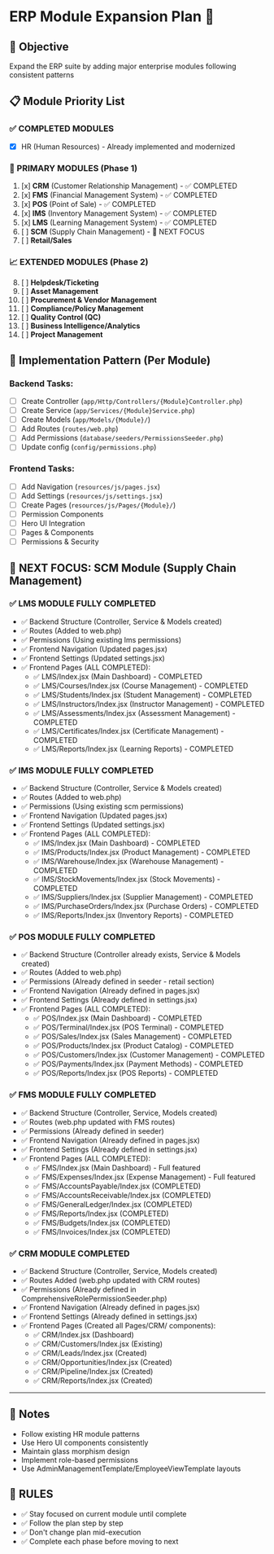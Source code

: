 # ERP Module Expansion Plan 🚀

## 🎯 Objective

Expand the ERP suite by adding major enterprise modules following consistent patterns

## 📋 Module Priority List

### ✅ COMPLETED MODULES

- [x] HR (Human Resources) - Already implemented and modernized

### 🔄 PRIMARY MODULES (Phase 1)

1. [x] **CRM** (Customer Relationship Management) - ✅ COMPLETED
2. [x] **FMS** (Financial Management System) - ✅ COMPLETED  
3. [x] **POS** (Point of Sale) - ✅ COMPLETED
4. [x] **IMS** (Inventory Management System) - ✅ COMPLETED
5. [x] **LMS** (Learning Management System) - ✅ COMPLETED
6. [ ] **SCM** (Supply Chain Management) - 🔄 NEXT FOCUS
7. [ ] **Retail/Sales**

### 📈 EXTENDED MODULES (Phase 2)

8. [ ] **Helpdesk/Ticketing**
9. [ ] **Asset Management**
10. [ ] **Procurement & Vendor Management**
11. [ ] **Compliance/Policy Management**
12. [ ] **Quality Control (QC)**
13. [ ] **Business Intelligence/Analytics**
14. [ ] **Project Management**

## 🔧 Implementation Pattern (Per Module)

### Backend Tasks:

- [ ] Create Controller (`app/Http/Controllers/{Module}Controller.php`)
- [ ] Create Service (`app/Services/{Module}Service.php`)
- [ ] Create Models (`app/Models/{Module}/`)
- [ ] Add Routes (`routes/web.php`)
- [ ] Add Permissions (`database/seeders/PermissionsSeeder.php`)
- [ ] Update config (`config/permissions.php`)

### Frontend Tasks:

- [ ] Add Navigation (`resources/js/pages.jsx`)
- [ ] Add Settings (`resources/js/settings.jsx`)
- [ ] Create Pages (`resources/js/Pages/{Module}/`)
- [ ] Permission Components
- [ ] Hero UI Integration
- [ ] Pages & Components
- [ ] Permissions & Security

## 🎯 NEXT FOCUS: SCM Module (Supply Chain Management)

### ✅ LMS MODULE FULLY COMPLETED

- ✅ Backend Structure (Controller, Service & Models created)
- ✅ Routes (Added to web.php)
- ✅ Permissions (Using existing lms permissions)
- ✅ Frontend Navigation (Updated pages.jsx)
- ✅ Frontend Settings (Updated settings.jsx)
- ✅ Frontend Pages (ALL COMPLETED):
  - ✅ LMS/Index.jsx (Main Dashboard) - COMPLETED
  - ✅ LMS/Courses/Index.jsx (Course Management) - COMPLETED
  - ✅ LMS/Students/Index.jsx (Student Management) - COMPLETED
  - ✅ LMS/Instructors/Index.jsx (Instructor Management) - COMPLETED
  - ✅ LMS/Assessments/Index.jsx (Assessment Management) - COMPLETED
  - ✅ LMS/Certificates/Index.jsx (Certificate Management) - COMPLETED
  - ✅ LMS/Reports/Index.jsx (Learning Reports) - COMPLETED

### ✅ IMS MODULE FULLY COMPLETED

- ✅ Backend Structure (Controller, Service & Models created)
- ✅ Routes (Added to web.php)
- ✅ Permissions (Using existing scm permissions)
- ✅ Frontend Navigation (Updated pages.jsx)
- ✅ Frontend Settings (Updated settings.jsx)
- ✅ Frontend Pages (ALL COMPLETED):
  - ✅ IMS/Index.jsx (Main Dashboard) - COMPLETED
  - ✅ IMS/Products/Index.jsx (Product Management) - COMPLETED
  - ✅ IMS/Warehouse/Index.jsx (Warehouse Management) - COMPLETED
  - ✅ IMS/StockMovements/Index.jsx (Stock Movements) - COMPLETED
  - ✅ IMS/Suppliers/Index.jsx (Supplier Management) - COMPLETED
  - ✅ IMS/PurchaseOrders/Index.jsx (Purchase Orders) - COMPLETED
  - ✅ IMS/Reports/Index.jsx (Inventory Reports) - COMPLETED

### ✅ POS MODULE FULLY COMPLETED

- ✅ Backend Structure (Controller already exists, Service & Models created)
- ✅ Routes (Added to web.php)
- ✅ Permissions (Already defined in seeder - retail section)
- ✅ Frontend Navigation (Already defined in pages.jsx)
- ✅ Frontend Settings (Already defined in settings.jsx)
- ✅ Frontend Pages (ALL COMPLETED):
  - ✅ POS/Index.jsx (Main Dashboard) - COMPLETED
  - ✅ POS/Terminal/Index.jsx (POS Terminal) - COMPLETED
  - ✅ POS/Sales/Index.jsx (Sales Management) - COMPLETED
  - ✅ POS/Products/Index.jsx (Product Catalog) - COMPLETED
  - ✅ POS/Customers/Index.jsx (Customer Management) - COMPLETED
  - ✅ POS/Payments/Index.jsx (Payment Methods) - COMPLETED
  - ✅ POS/Reports/Index.jsx (POS Reports) - COMPLETED

### ✅ FMS MODULE FULLY COMPLETED

- ✅ Backend Structure (Controller, Service, Models created)
- ✅ Routes (web.php updated with FMS routes)
- ✅ Permissions (Already defined in seeder)
- ✅ Frontend Navigation (Already defined in pages.jsx)
- ✅ Frontend Settings (Already defined in settings.jsx)
- ✅ Frontend Pages (ALL COMPLETED):
  - ✅ FMS/Index.jsx (Main Dashboard) - Full featured
  - ✅ FMS/Expenses/Index.jsx (Expense Management) - Full featured
  - ✅ FMS/AccountsPayable/Index.jsx (COMPLETED)
  - ✅ FMS/AccountsReceivable/Index.jsx (COMPLETED)
  - ✅ FMS/GeneralLedger/Index.jsx (COMPLETED)
  - ✅ FMS/Reports/Index.jsx (COMPLETED)
  - ✅ FMS/Budgets/Index.jsx (COMPLETED)
  - ✅ FMS/Invoices/Index.jsx (COMPLETED)

### ✅ CRM MODULE COMPLETED

- ✅ Backend Structure (Controller, Service, Models created)
- ✅ Routes Added (web.php updated with CRM routes)
- ✅ Permissions (Already defined in ComprehensiveRolePermissionSeeder.php)
- ✅ Frontend Navigation (Already defined in pages.jsx)
- ✅ Frontend Settings (Already defined in settings.jsx)
- ✅ Frontend Pages (Created all Pages/CRM/ components):
  - ✅ CRM/Index.jsx (Dashboard)
  - ✅ CRM/Customers/Index.jsx (Existing)
  - ✅ CRM/Leads/Index.jsx (Created)
  - ✅ CRM/Opportunities/Index.jsx (Created)
  - ✅ CRM/Pipeline/Index.jsx (Created)
  - ✅ CRM/Reports/Index.jsx (Created)

---

## 📝 Notes

- Follow existing HR module patterns
- Use Hero UI components consistently
- Maintain glass morphism design
- Implement role-based permissions
- Use AdminManagementTemplate/EmployeeViewTemplate layouts

## 🚫 RULES

- ✅ Stay focused on current module until complete
- ✅ Follow the plan step by step
- ✅ Don't change plan mid-execution
- ✅ Complete each phase before moving to next
